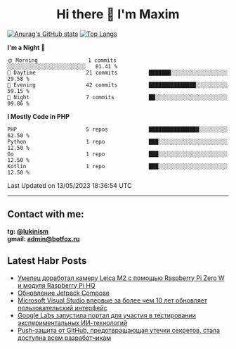 ## <h1 align="center">Hi there 👋 I'm Maxim</h1>

[![Anurag's GitHub stats](https://github-readme-stats.vercel.app/api?username=lukinism)](https://github.com/anuraghazra/github-readme-stats) [![Top Langs](https://github-readme-stats.vercel.app/api/top-langs/?username=lukinism)](https://github.com/anuraghazra/github-readme-stats)

<!--START_SECTION:waka-->
**I'm a Night 🦉** 

```text
🌞 Morning                1 commits           ░░░░░░░░░░░░░░░░░░░░░░░░░   01.41 % 
🌆 Daytime                21 commits          ███████░░░░░░░░░░░░░░░░░░   29.58 % 
🌃 Evening                42 commits          ███████████████░░░░░░░░░░   59.15 % 
🌙 Night                  7 commits           ██░░░░░░░░░░░░░░░░░░░░░░░   09.86 % 
```


**I Mostly Code in PHP** 

```text
PHP                      5 repos             ████████████████░░░░░░░░░   62.50 % 
Python                   1 repo              ███░░░░░░░░░░░░░░░░░░░░░░   12.50 % 
Go                       1 repo              ███░░░░░░░░░░░░░░░░░░░░░░   12.50 % 
Kotlin                   1 repo              ███░░░░░░░░░░░░░░░░░░░░░░   12.50 % 
```




 Last Updated on 13/05/2023 18:36:54 UTC
<!--END_SECTION:waka-->
___
## Contact with me:
**tg: [@lukinism](https://t.me/lukinism)  
gmail: admin@botfox.ru**

## Latest Habr Posts
<!-- BLOG-POST-LIST:START -->
- [Умелец доработал камеру Leica M2 с помощью Raspberry Pi Zero W и модуля Raspberry Pi HQ](https://habr.com/ru/news/734960/)
- [Обновление Jetpack Compose](https://habr.com/ru/news/734710/)
- [Microsoft Visual Studio впервые за более чем 10 лет обновляет пользовательский интерфейс](https://habr.com/ru/news/734586/)
- [Google Labs запустила портал для участия в тестировании экспериментальных ИИ-технологий](https://habr.com/ru/news/734552/)
- [Push-защита от GitHub, предотвращающая утечки секретов, стала доступна всем разработчикам](https://habr.com/ru/news/734416/)
<!-- BLOG-POST-LIST:END -->
